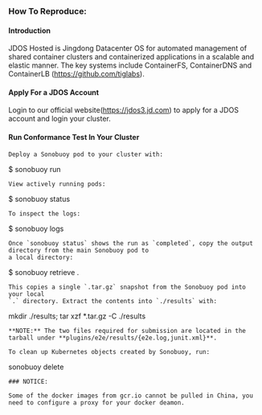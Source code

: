 ### How To Reproduce:

#### Introduction

JDOS Hosted is Jingdong Datacenter OS for automated management of shared container clusters and containerized applications in a scalable and elastic manner. The key systems include ContainerFS, ContainerDNS and ContainerLB (https://github.com/tiglabs). 

#### Apply For a JDOS Account

Login to our official website(https://jdos3.jd.com) to apply for a JDOS account and login your cluster.

#### Run Conformance Test In Your Cluster

```
Deploy a Sonobuoy pod to your cluster with:
```

$ sonobuoy run

```
View actively running pods:
```

$ sonobuoy status

```
To inspect the logs:
```

$ sonobuoy logs

```
Once `sonobuoy status` shows the run as `completed`, copy the output directory from the main Sonobuoy pod to
a local directory:
```

$ sonobuoy retrieve .

```
This copies a single `.tar.gz` snapshot from the Sonobuoy pod into your local
`.` directory. Extract the contents into `./results` with:
```

mkdir ./results; tar xzf *.tar.gz -C ./results

```
**NOTE:** The two files required for submission are located in the tarball under **plugins/e2e/results/{e2e.log,junit.xml}**.

To clean up Kubernetes objects created by Sonobuoy, run:
```

sonobuoy delete

```
### NOTICE:

Some of the docker images from gcr.io cannot be pulled in China, you need to configure a proxy for your docker deamon.
```


